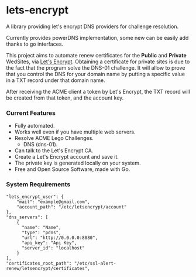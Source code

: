 # lets-encrypt

A library providing let's encrypt DNS providers for challenge resolution.

Currently provides powerDNS implementation, some new can be easily add 
thanks to go interfaces.

This project aims to automate renew certificates for the **Public** and **Private** WedSites, via [Let's Encrypt](https://letsencrypt.org/).
Obtaining a certificate for private sites is due to the fact that the program solve the DNS-01 challenge.
It will allow to prove that you control the DNS for your domain name by putting a specific value in a TXT record under that domain name.

After receiving the ACME client a token by Let's Encrypt, the TXT record will be created from that token, and the account key.

### Current Features
* Fully automated.
* Works well even if you have multiple web servers.
* Resolve ACME Lego Challenges.
  *  DNS (dns-01).
* Can talk to the Let's Encrypt CA.
* Create a Let's Encrypt account and save it.
* The private key is generated locally on your system.
* Free and Open Source Software, made with Go.


### System Requirements
```
"lets_encrypt_user": {
    "mail": "example@gmail.com",
    "account_path": "/etc/letsencrypt/account"
},
"dns_servers": [
    {
      "name": "Name",
      "type": "pdns",
      "url": "http://0.0.0.0:8080",
      "api_key": "Api Key",
      "server_id": "localhost"
    }
],
"certificates_root_path": "/etc/ssl-alert-renew/letsencrypt/certificates",
```